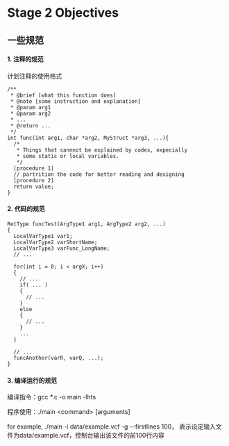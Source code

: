 # Stage 2 Objectives

## 一些规范

#### 1. 注释的规范
计划注释的使用格式
```
/**
 * @brief [what this function does]
 * @note [some instruction and explanation]
 * @param arg1
 * @param arg2
 * ...
 * @return ...
 */
int func(int arg1, char *arg2, MyStruct *arg3, ...){
  /*
   * Things that cannnot be explained by codes, expecially
   * some static or local variables.
   */
  [procedure 1]
  // partrition the code for better reading and designing
  [procedure 2]
  return value;
}
```
#### 2. 代码的规范
```
RetType funcTest(ArgType1 arg1, ArgType2 arg2, ...)
{
  LocalVarType1 var1;
  LocalVarType2 varShortName;
  LocalVarType3 varFunc_LongName;
  // ...
  
  for(int i = 0; i < argX; i++)
  {
    // ...
    if( ... )
    {
      // ...
    }
    else
    {
      // ...
    }
    ...
  }
  
  // ...
  funcAnother(varR, varQ, ...);
}
```

#### 3. 编译运行的规范

编译指令：gcc *.c -o main -lhts

程序使用：./main \<command\> \[arguments\]

for example, ./main -i data/example.vcf -g --firstlines 100，
表示设定输入文件为data/example.vcf，控制台输出该文件的前100行内容